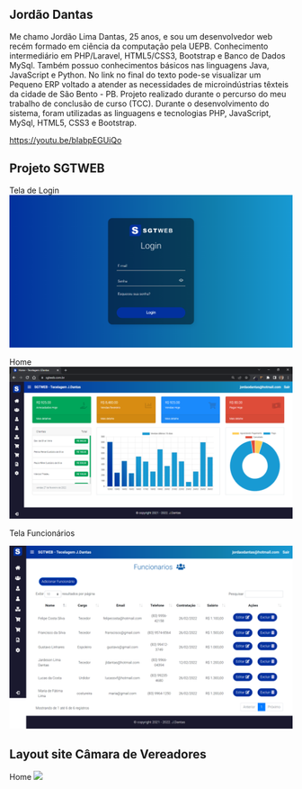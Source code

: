 ## Jordão Dantas



Me chamo Jordão Lima Dantas, 25 anos, e sou um desenvolvedor web recém formado em ciência da computação pela UEPB. Conhecimento intermediário em PHP/Laravel, HTML5/CSS3, Bootstrap e Banco de Dados MySql. Também possuo conhecimentos básicos nas linguagens Java, JavaScript e Python.  No link no final do texto pode-se visualizar um Pequeno ERP voltado a atender as necessidades de microindústrias têxteis da cidade de São Bento - PB. Projeto realizado durante o percurso do meu trabalho de conclusão de curso (TCC). Durante o desenvolvimento do sistema, foram utilizadas as linguagens e tecnologias PHP, JavaScript, MySql, HTML5, CSS3 e Bootstrap.

https://youtu.be/bIabpEGUiQo

## Projeto SGTWEB

<p> Tela de Login
<img src="assets/img/tela-login.png">

<p> Home
<img src="assets/img/home menu fechado.png">

<p align="justify"> Tela Funcionários </p>
<img src="assets/img/tele funcionarios.png">

## Layout site Câmara de Vereadores

<p> Home
<img src="assets/img/home-page - camara.png">



